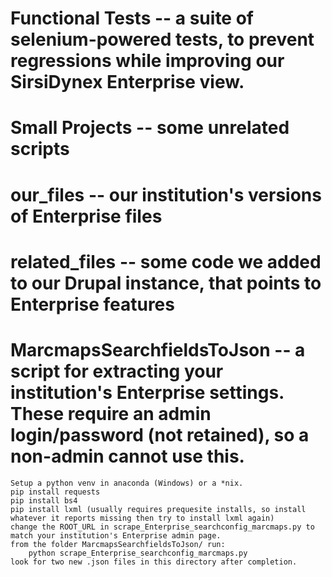 # Functional Tests -- a suite of selenium-powered tests, to prevent regressions while improving our SirsiDynex Enterprise view.

# Small Projects -- some unrelated scripts

# our_files -- our institution's versions of Enterprise files

# related_files -- some code we added to our Drupal instance, that points to Enterprise features

# MarcmapsSearchfieldsToJson -- a script for extracting your institution's Enterprise settings.  These require an admin login/password (not retained), so a non-admin cannot use this.

    Setup a python venv in anaconda (Windows) or a *nix.
    pip install requests
    pip install bs4
    pip install lxml (usually requires prequesite installs, so install whatever it reports missing then try to install lxml again)
    change the ROOT_URL in scrape_Enterprise_searchconfig_marcmaps.py to match your institution's Enterprise admin page.
    from the folder MarcmapsSearchfieldsToJson/ run:
        python scrape_Enterprise_searchconfig_marcmaps.py
    look for two new .json files in this directory after completion.
